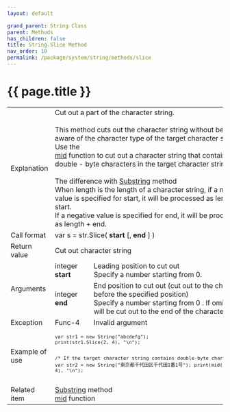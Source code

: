 ```yaml
---
layout: default

grand_parent: String Class
parent: Methods
has_children: false
title: String.Slice Method
nav_order: 10
permalink: /package/system/string/methods/slice
---
```

# {{ page.title }}
 
<table>
  <tr>
    <td>Explanation</td>
    <td colspan="2">Cut out a part of the character string.<br><br>This method cuts out the character string without being aware of the character type of the target character string. Use the <br><a href="/method/str/mid">mid</a> function to cut out a character string that contains double - byte characters in the target character string.<br><br>The difference with <a href="/package/system/string/methods/substring">Substring</a> method<br>When length is the length of a character string, if a negative value is specified for start, it will be processed as length + start. <br>If a negative value is specified for end, it will be processed as length + end.</td>
  </tr>
  <tr>
    <td>Call format</td>
    <td colspan="2">var s = str.Slice( <b>start</b> [, <b>end</b> ] )</td>
  </tr>
  <tr>
    <td>Return value</td>
    <td colspan="2">Cut out character string</td>
  </tr>  
  <tr>
    <td rowspan="2">Arguments</td>
    <td>integer <b>start</b></td>
    <td>Leading position to cut out<br>Specify a number starting from 0.</td>
  </tr>
  <tr>
    <td>integer <b>end</b></td>
    <td>End position to cut out (cut out to the character before the specified position)<br>Specify a number starting from 0 . If omitted, it will be cut out to the end of the character string.</td>
  </tr>
  <tr>
    <td>Exception</td>
    <td>Func-4</td>
    <td>Invalid argument</td>
  </tr>
  <tr>
    <td>Example of use</td>
    <td colspan="2"><code><pre>
var str1 = new String("abcdefg");
print(str1.Slice(2, 4), "\n");
 
/* If the target character string contains double-byte characters */
var str2 = new String("東京都千代田区千代田1番1号");
print(mid(str2, 3, 4), "\n");
    </pre></code></td>
  </tr>
  <tr>
    <td>Related item</td>
    <td colspan="2"><a href="/package/system/string/methods/substring">Substring</a> method<br><a href="/method/str/mid">mid</a> function</td>
  </tr>
</table>